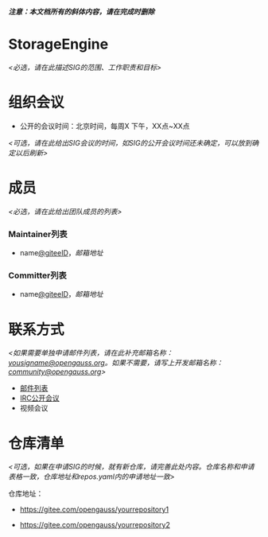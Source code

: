 ***注意：本文档所有的斜体内容，请在完成时删除***

# StorageEngine

*<必选，请在此描述SIG的范围、工作职责和目标>*


# 组织会议

- 公开的会议时间：北京时间，每周X 下午，XX点~XX点

*<可选，请在此给出SIG会议的时间，如SIG的公开会议时间还未确定，可以放到确定以后刷新>*


# 成员

*<必选，请在此给出团队成员的列表>*

### Maintainer列表

- name[@giteeID](giteeID链接)，*邮箱地址*


### Committer列表

- name[@giteeID](giteeID链接)，*邮箱地址*


# 联系方式

*<如果需要单独申请邮件列表，请在此补充邮箱名称：yousigname@opengauss.org。如果不需要，请写上开发邮箱名称：community@opengauss.org>*

- [邮件列表](yoursigname@opengauss.org)
- [IRC公开会议]()
- 视频会议


# 仓库清单

*<可选，如果在申请SIG的时候，就有新仓库，请完善此处内容。仓库名称和申请表格一致，仓库地址和repos.yaml内的申请地址一致>*

仓库地址：

- https://gitee.com/opengauss/yourrepository1

- https://gitee.com/opengauss/yourrepository2

